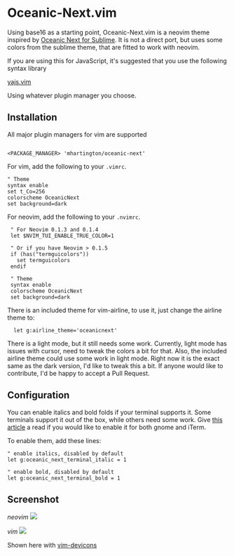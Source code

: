 # Oceanic-Next.vim


Using base16 as a starting point, Oceanic-Next.vim is a neovim theme inspired by [Oceanic Next for Sublime](https://github.com/voronianski/oceanic-next-color-scheme). It is not a direct port, but uses some colors from the sublime theme, that are fitted to work with neovim.


If you are using this for JavaScript, it's suggested that you use the following syntax library

 [yajs.vim](https://github.com/othree/yajs.vim)


 Using whatever plugin manager you choose.

## Installation

All major plugin managers for vim are supported

 ```vim

 <PACKAGE_MANAGER> 'mhartington/oceanic-next'
 ```


For vim, add the following to your `.vimrc`.

 ```viml
 " Theme
 syntax enable
 set t_Co=256
 colorscheme OceanicNext
 set background=dark
 ```

For neovim, add the following to your `.nvimrc`.

```viml
 " For Neovim 0.1.3 and 0.1.4
 let $NVIM_TUI_ENABLE_TRUE_COLOR=1

 " Or if you have Neovim > 0.1.5
 if (has("termguicolors"))
   set termguicolors
 endif

 " Theme
 syntax enable
 colorscheme OceanicNext
 set background=dark
```

There is an included theme for vim-airline, to use it, just change the airline theme to:

```
  let g:airline_theme='oceanicnext'
```

 There is a light mode, but it still needs some work.
 Currently, light mode has issues with cursor, need to tweak the colors a bit for that.
 Also, the included airline theme could use some work in light mode. Right now it is the exact same as the dark version, I'd like to tweak this a bit.
 If anyone would like to contribute, I'd be happy to accept a Pull Request.

## Configuration

You can enable italics and bold folds if your terminal supports it. Some terminals support it out of the box, while others need some work. Give [this article](http://bruinsslot.jp/2016/05/29/how-to-enable-true-color-for-neovim-tmux-and-gnome-terminal/) a read if you would like to enable it for both gnome and iTerm.

To enable them, add these lines:

```vim
" enable italics, disabled by default
let g:oceanic_next_terminal_italic = 1

" enable bold, disabled by default
let g:oceanic_next_terminal_bold = 1
```

## Screenshot

_neovim_
![](https://raw.githubusercontent.com/mhartington/oceanic-next/master/oceanic-next-dark.nvim.png)


_vim_
![](https://raw.githubusercontent.com/mhartington/oceanic-next/master/oceanic-next-dark.vim.png)

Shown here with [vim-devicons](https://github.com/ryanoasis/vim-devicons)

